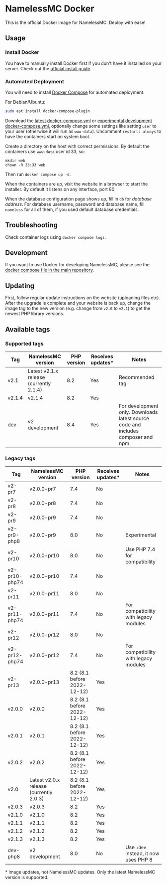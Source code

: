 # NamelessMC Docker

This is the official Docker image for NamelessMC. Deploy with ease!

## Usage

### Install Docker

You have to manually install Docker first if you don't have it installed on your server. Check out the [official install guide](https://docs.docker.com/engine/installation).

### Automated Deployment

You will need to install [Docker Compose](https://docs.docker.com/compose/) for automated deployment.

For Debian/Ubuntu:
```bash
sudo apt install docker-compose-plugin
```

Download the [latest docker-compose.yml](https://github.com/NamelessMC/Nameless-Docker/blob/master/docker-compose.yaml) or [experimental development docker-compose.yml](https://github.com/NamelessMC/Nameless-Docker/blob/dev/docker-compose.yaml), optionally change some settings like setting `user` to your user (otherwise it will run as `www-data`). Uncomment `restart: always` to have the containers start on system boot.

Create a directory on the host with correct permissions. By default the containers use `www-data` user id 33, so:
```
mkdir web
chown -R 33:33 web
```

Then run `docker compose up -d`.

When the containers are up, visit the website in a browser to start the installer. By default it listens on any interface, port 80.

When the database configuration page shows up, fill in `db` for *database address*. For database username, password and database name, fill `nameless` for all of them, if you used default database credentials.

## Troubleshooting
Check container logs using `docker compose logs`.

## Development

If you want to use Docker for developing NamelessMC, please see the [docker compose file in the main repository](https://github.com/NamelessMC/Nameless/blob/v2/docker-compose.yaml).

## Updating
First, follow regular update instructions on the website (uploading files etc). After the upgrade is complete and your website is back up, change the image tag to the new version (e.g. change from `v2.0` to `v2.1`) to get the newest PHP library versions.

## Available tags

### Supported tags
| Tag | NamelessMC version | PHP version | Receives updates\* | Notes
| --- | ------------------ | ----------- | ---------------- | -----
v2.1 | Latest v2.1.x release (currently 2.1.4) | 8.2 | Yes | Recommended tag
v2.1.4 | v2.1.4 | 8.2 | Yes
dev | v2 development | 8.4 | Yes | For development only. Downloads latest source code and includes composer and npm.

### Legacy tags

| Tag | NamelessMC version | PHP version | Receives updates\* | Notes
| --- | ------------------ | ----------- | ---------------- | -----
v2-pr7 | v2.0.0-pr7 | 7.4 | No |
v2-pr8 | v2.0.0-pr8 | 7.4 | No |
v2-pr9 | v2.0.0-pr9 | 7.4 | No |
v2-pr9-php8 | v2.0.0-pr9 | 8.0 | No | Experimental
v2-pr10 | v2.0.0-pr10 | 8.0 | No | Use PHP 7.4 for compatibility
v2-pr10-php74 | v2.0.0-pr10 | 7.4 | No |
v2-pr11 | v2.0.0-pr11 | 8.0 | No |
v2-pr11-php74 | v2.0.0-pr11 | 7.4 | No | For compatibility with legacy modules
v2-pr12 | v2.0.0-pr12 | 8.0 | No |
v2-pr12-php74 | v2.0.0-pr12 | 7.4 | No | For compatibility with legacy modules
v2-pr13 | v2.0.0-pr13 | 8.2 (8.1 before 2022-12-12) | Yes |
v2.0.0 | v2.0.0 | 8.2 (8.1 before 2022-12-12) | Yes |
v2.0.1 | v2.0.1 | 8.2 (8.1 before 2022-12-12)  | Yes |
v2.0.2 | v2.0.2 | 8.2 (8.1 before 2022-12-12) | Yes |
v2.0 | Latest v2.0.x release (currently 2.0.3) | 8.2 (8.1 before 2022-12-12) | Yes |
v2.0.3 | v2.0.3 | 8.2 | Yes |
v2.1.0 | v2.1.0 | 8.2 | Yes |
v2.1.1 | v2.1.1 | 8.2 | Yes |
v2.1.2 | v2.1.2 | 8.2 | Yes |
v2.1.3 | v2.1.3 | 8.2 | Yes
dev-php8 | v2 development | 8.0 | No | Use `:dev` instead, it now uses PHP 8

\* Image updates, not NamelessMC updates. Only the latest NamelessMC version is supported.
